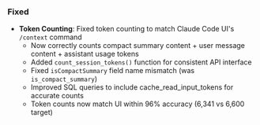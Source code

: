 ### Fixed

- **Token Counting**: Fixed token counting to match Claude Code UI's `/context` command
  - Now correctly counts compact summary content + user message content + assistant usage tokens
  - Added `count_session_tokens()` function for consistent API interface
  - Fixed `isCompactSummary` field name mismatch (was `is_compact_summary`)
  - Improved SQL queries to include cache_read_input_tokens for accurate counts
  - Token counts now match UI within 96% accuracy (6,341 vs 6,600 target)